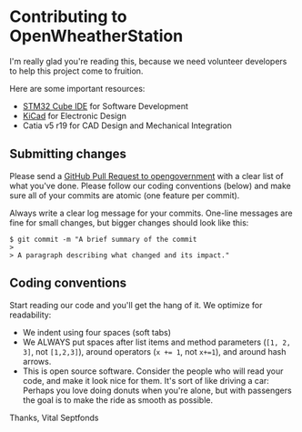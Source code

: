 # Contributing to OpenWheatherStation

I'm really glad you're reading this, because we need volunteer developers to help this project come to fruition.

Here are some important resources:

  * [STM32 Cube IDE](https://www.st.com/en/development-tools/stm32cubeide.html) for Software Development
  * [KiCad](https://www.kicad.org/) for Electronic Design
  * Catia v5 r19 for CAD Design and Mechanical Integration
  
 
## Submitting changes

Please send a [GitHub Pull Request to opengovernment](https://github.com/VitalSeptfonds/OpenWheatherStation/pull/new/master) with a clear list of what you've done. Please follow our coding conventions (below) and make sure all of your commits are atomic (one feature per commit).

Always write a clear log message for your commits. One-line messages are fine for small changes, but bigger changes should look like this:

    $ git commit -m "A brief summary of the commit
    > 
    > A paragraph describing what changed and its impact."

## Coding conventions

Start reading our code and you'll get the hang of it. We optimize for readability:

  * We indent using four spaces (soft tabs)
  * We ALWAYS put spaces after list items and method parameters (`[1, 2, 3]`, not `[1,2,3]`), around operators (`x += 1`, not `x+=1`), and around hash arrows.
  * This is open source software. Consider the people who will read your code, and make it look nice for them. It's sort of like driving a car: Perhaps you love doing donuts when you're alone, but with passengers the goal is to make the ride as smooth as possible.

Thanks,
Vital Septfonds
